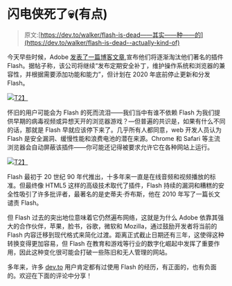 # 闪电侠死了💀(有点)

> 原文:[https://dev.to/walker/flash-is-dead——其实——种——的](https://dev.to/walker/flash-is-dead--actually-kind-of)

今天早些时候，Adobe [发表了一篇博客文章](https://blogs.adobe.com/conversations/2017/07/adobe-flash-update.html),宣布他们将逐渐淘汰他们著名的插件 Flash。据帖子称，该公司将继续“发布定期安全补丁，维护操作系统和浏览器的兼容性，并根据需要添加功能和能力”，但计划在 2020 年底前停止更新和分发 Flash。

[![](../Images/d71043e4648698119f2d4db9bb175e09.png)T2】](https://res.cloudinary.com/practicaldev/image/fetch/s--4LC03jCR--/c_limit%2Cf_auto%2Cfl_progressive%2Cq_auto%2Cw_880/http://www.techcult.com/wp-content/uploads/2008/09/indestructotankgame.jpg)

怀旧的用户可能会为 Flash 的死而流泪——我们当中有谁不依赖 Flash 为我们提供早期的病毒视频或异想天开的浏览器游戏？—但普遍的共识是，如果有什么不同的话，那就是 Flash 早就应该停下来了。几乎所有人都同意，web 开发人员认为 Flash 是安全漏洞、缓慢性能和浪费电池的潜在来源。Chrome 和 Safari 等主流浏览器会自动屏蔽该插件——你可能还记得被要求允许它在各种网站上运行。

[![](../Images/b9b1498b0540b8fc05385eeda818a811.png)T2】](https://res.cloudinary.com/practicaldev/image/fetch/s--iuf_1aYE--/c_limit%2Cf_auto%2Cfl_progressive%2Cq_auto%2Cw_880/https://lh3.googleusercontent.com/Lz_8IWHPgQP3-r3yBPMIxwy6G1F0FH2kcet0sfUZarc4luSisLmPcvilZvp3mYqTLUDX%3Dw390)

Flash 最初于 20 世纪 90 年代推出，十多年来一直是在线音频和视频播放的标准。但最终像 HTML5 这样的高级技术取代了插件，Flash 持续的漏洞和糟糕的安全性吸引了许多批评者，最著名的是史蒂夫·乔布斯，他在 2010 年写了一篇长文谴责 Flash。

但 Flash 过去的突出地位意味着它仍然遍布网络，这就是为什么 Adobe 依靠其强大的合作伙伴，苹果，脸书，谷歌，微软和 Mozilla，通过鼓励开发者将当前的 Flash 内容迁移到现代格式来简化过渡。距离正式截止日期还有三年，这使得这种转换变得更加容易，但 Flash 在教育和游戏等行业的数字化崛起中发挥了重要作用，因此这种变化很可能会打破一些陈旧和无人管理的网站。

多年来，许多 [dev.to](https://dev.to/) 用户肯定都有过使用 Flash 的经历，有正面的，也有负面的。欢迎在下面的评论中分享！